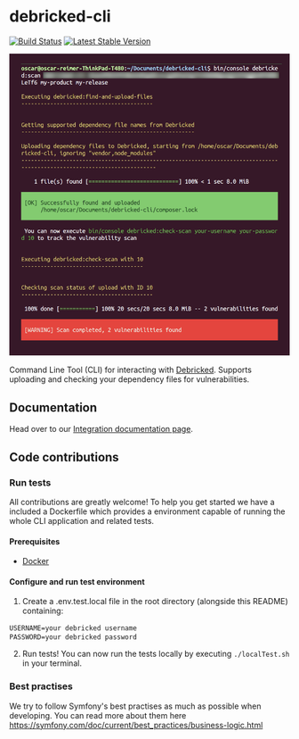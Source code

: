# debricked-cli
[![Build Status](https://travis-ci.org/debricked/debricked-cli.svg?branch=master)](https://travis-ci.org/debricked/debricked-cli)
[![Latest Stable Version](https://poser.pugx.org/debricked/cli/v/stable)](https://packagist.org/packages/debricked/cli)

![Debricked CLI in action](debricked-cli.png)

Command Line Tool (CLI) for interacting with [Debricked](https://debricked.com). Supports uploading and checking your dependency files for vulnerabilities.

## Documentation
Head over to our [Integration documentation page](https://debricked.com/knowledge-base/articles/integrations/#debricked-cli).

## Code contributions

### Run tests
All contributions are greatly welcome! To help you get started we have a included a
Dockerfile which provides a environment capable of running the whole CLI application
and related tests.

#### Prerequisites
- [Docker](https://docs.docker.com/install/)

#### Configure and run test environment
1. Create a .env.test.local file in the root directory (alongside this README) containing:
```text
USERNAME=your debricked username
PASSWORD=your debricked password
```
2. Run tests! You can now run the tests locally by executing `./localTest.sh` in your terminal.

### Best practises
We try to follow Symfony's best practises as much as possible when developing. You can read more about them here
https://symfony.com/doc/current/best_practices/business-logic.html
